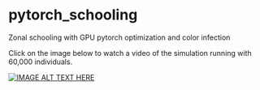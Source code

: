 # pytorch_schooling
Zonal schooling with GPU pytorch optimization and color infection

Click on the image below to watch a video of the simulation running with 60,000 individuals.

[![IMAGE ALT TEXT HERE](https://img.youtube.com/vi/xY-qntHqM64/0.jpg)](https://www.youtube.com/watch?v=xY-qntHqM64)
